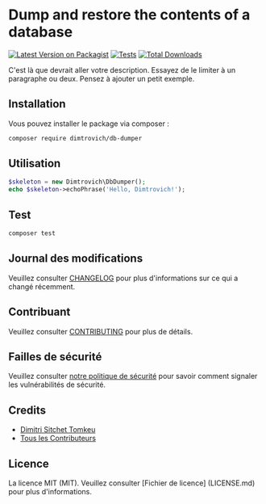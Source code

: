 # Dump and restore the contents of a database

[![Latest Version on Packagist](https://img.shields.io/packagist/v/dimtrovich/db-dumper.svg?style=flat-square)](https://packagist.org/packages/dimtrovich/db-dumper)
[![Tests](https://img.shields.io/github/actions/workflow/status/dimtrovich/php-db-dumper/run-tests.yml?branch=main&label=tests&style=flat-square)](https://github.com/dimtrovich/php-db-dumper/actions/workflows/run-tests.yml)
[![Total Downloads](https://img.shields.io/packagist/dt/dimtrovich/db-dumper.svg?style=flat-square)](https://packagist.org/packages/dimtrovich/db-dumper)

C'est là que devrait aller votre description. Essayez de le limiter à un paragraphe ou deux. Pensez à ajouter un petit exemple.

## Installation

Vous pouvez installer le package via composer :

```bash
composer require dimtrovich/db-dumper
```

## Utilisation

```php
$skeleton = new Dimtrovich\DbDumper();
echo $skeleton->echoPhrase('Hello, Dimtrovich!');
```

## Test

```bash
composer test
```

## Journal des modifications

Veuillez consulter [CHANGELOG](CHANGELOG.md) pour plus d'informations sur ce qui a changé récemment.

## Contribuant

Veuillez consulter [CONTRIBUTING](CONTRIBUTING.md) pour plus de détails.

## Failles de sécurité

Veuillez consulter [notre politique de sécurité](../../security/policy) pour savoir comment signaler les vulnérabilités de sécurité.

## Credits

- [Dimitri Sitchet Tomkeu](https://github.com/dimtrovich)
- [Tous les Contributeurs](../../contributors)

## Licence

La licence MIT (MIT). Veuillez consulter [Fichier de licence] (LICENSE.md) pour plus d'informations.
